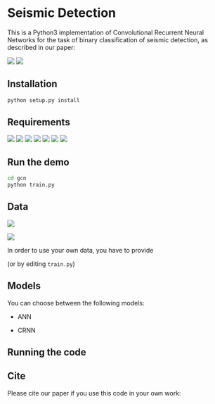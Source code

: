 # Seismic Detection

This is a Python3 implementation of Convolutional Recurrent Neural Networks for the task of binary classification of seismic detection, as described in our paper:

![](https://img.shields.io/badge/license-GPL--3.0-blue)
[![](https://img.shields.io/badge/Python-3.7.2-green)](https://www.python.org/downloads/release/python-372/)
## Installation

```bash
python setup.py install
```

## Requirements
<!---*tensorflow (1.14)--> 
<!---* Keras (2.2.4)--> 
<!---* scikit-learn (0.21.2)--> 
<!---* pandas (0.24.1)--> 
<!---* numpy (1.16.1)--> 
<!---* obspy (1.1.1)--> 
<!---* matplotlib (3.0.3)--> 


[![](https://img.shields.io/badge/tensorflow-1.14-green)](https://www.tensorflow.org/)
[![](https://img.shields.io/badge/Keras-1.14-green)](https://keras.io/)
[![](https://img.shields.io/badge/scikit--learn-1.14-green)](https://scikit-learn.org/stable/index.html)
[![](https://img.shields.io/badge/pandas-0.24.1-green)](https://pandas.pydata.org/pandas-docs/stable/index.html)
[![](https://img.shields.io/badge/numpy-1.16.1-green)](https://numpy.org/devdocs/index.html)
[![](https://img.shields.io/badge/obspy-1.1.1-green)](https://docs.obspy.org/)
[![](https://img.shields.io/badge/matplotlib-3.0.3-green)](https://matplotlib.org/3.0.3/index.html)

## Run the demo

```bash
cd gcn
python train.py
```

## Data
[![](https://img.shields.io/badge/downloads-Earthquake-yellow)](http://www.kyoshin.bosai.go.jp/)

![](https://img.shields.io/badge/downloads-Non--Earthquake-yellow)

In order to use your own data, you have to provide 



(or by editing `train.py`)

## Models

You can choose between the following models: 
* ANN
<!---* CNN--> 
* CRNN

## Running the code


## Cite

Please cite our paper if you use this code in your own work:

```

```
